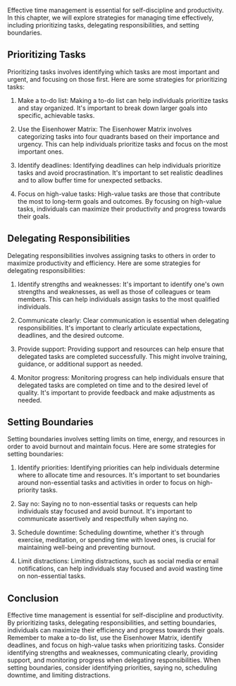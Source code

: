
Effective time management is essential for self-discipline and productivity. In this chapter, we will explore strategies for managing time effectively, including prioritizing tasks, delegating responsibilities, and setting boundaries.

Prioritizing Tasks
------------------

Prioritizing tasks involves identifying which tasks are most important and urgent, and focusing on those first. Here are some strategies for prioritizing tasks:

1. Make a to-do list: Making a to-do list can help individuals prioritize tasks and stay organized. It's important to break down larger goals into specific, achievable tasks.

2. Use the Eisenhower Matrix: The Eisenhower Matrix involves categorizing tasks into four quadrants based on their importance and urgency. This can help individuals prioritize tasks and focus on the most important ones.

3. Identify deadlines: Identifying deadlines can help individuals prioritize tasks and avoid procrastination. It's important to set realistic deadlines and to allow buffer time for unexpected setbacks.

4. Focus on high-value tasks: High-value tasks are those that contribute the most to long-term goals and outcomes. By focusing on high-value tasks, individuals can maximize their productivity and progress towards their goals.

Delegating Responsibilities
---------------------------

Delegating responsibilities involves assigning tasks to others in order to maximize productivity and efficiency. Here are some strategies for delegating responsibilities:

1. Identify strengths and weaknesses: It's important to identify one's own strengths and weaknesses, as well as those of colleagues or team members. This can help individuals assign tasks to the most qualified individuals.

2. Communicate clearly: Clear communication is essential when delegating responsibilities. It's important to clearly articulate expectations, deadlines, and the desired outcome.

3. Provide support: Providing support and resources can help ensure that delegated tasks are completed successfully. This might involve training, guidance, or additional support as needed.

4. Monitor progress: Monitoring progress can help individuals ensure that delegated tasks are completed on time and to the desired level of quality. It's important to provide feedback and make adjustments as needed.

Setting Boundaries
------------------

Setting boundaries involves setting limits on time, energy, and resources in order to avoid burnout and maintain focus. Here are some strategies for setting boundaries:

1. Identify priorities: Identifying priorities can help individuals determine where to allocate time and resources. It's important to set boundaries around non-essential tasks and activities in order to focus on high-priority tasks.

2. Say no: Saying no to non-essential tasks or requests can help individuals stay focused and avoid burnout. It's important to communicate assertively and respectfully when saying no.

3. Schedule downtime: Scheduling downtime, whether it's through exercise, meditation, or spending time with loved ones, is crucial for maintaining well-being and preventing burnout.

4. Limit distractions: Limiting distractions, such as social media or email notifications, can help individuals stay focused and avoid wasting time on non-essential tasks.

Conclusion
----------

Effective time management is essential for self-discipline and productivity. By prioritizing tasks, delegating responsibilities, and setting boundaries, individuals can maximize their efficiency and progress towards their goals. Remember to make a to-do list, use the Eisenhower Matrix, identify deadlines, and focus on high-value tasks when prioritizing tasks. Consider identifying strengths and weaknesses, communicating clearly, providing support, and monitoring progress when delegating responsibilities. When setting boundaries, consider identifying priorities, saying no, scheduling downtime, and limiting distractions.
